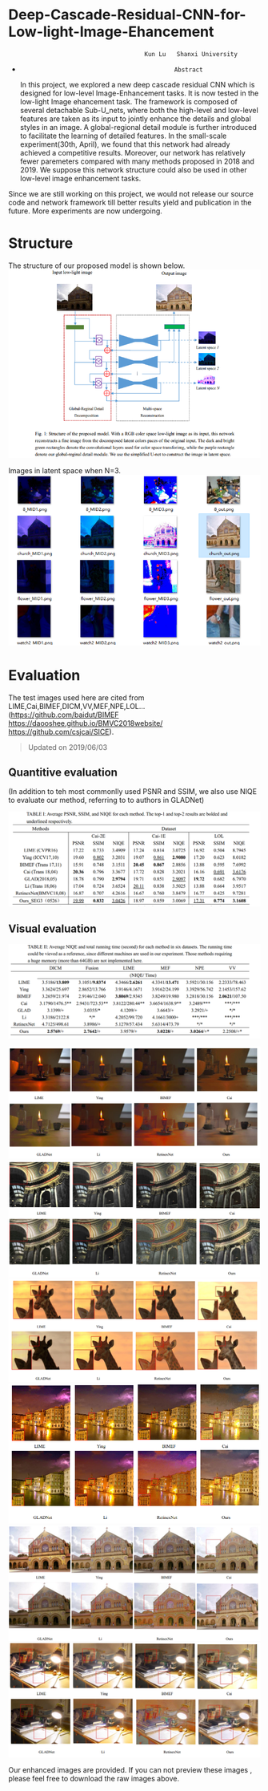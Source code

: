 # Deep-Cascade-Residual-CNN-for-Low-light-Image-Ehancement
                                          Kun Lu   Shanxi University  
       
*                                                Abstract  
    In this project, we explored a new deep cascade residual CNN which is designed for low-level Image-Enhancement tasks. It is now tested in the low-light Image ehancement task. The framework is composed of several detachable Sub-U_nets, where both the high-level and low-level features are taken as its input to jointly enhance the details and global styles in an image. A global-regional detail module is further introduced to facilitate the learning of detailed features. In the small-scale experiment(30th, April), we found that this network had already achieved a competitive results. Moreover, our network has relatively fewer paremeters compared with many methods proposed in 2018 and 2019. We suppose this network structure could also be used in other low-level image enhancement tasks.

Since we are still working on this project, we would not release our source code and network framework till better results yield and publication in the future. More experiments are now undergoing.  
     
# Structure       
           
The structure of our proposed model is shown below.  
![global_structure](Eval/Global_structure.png)  
    
    
Images in latent space when N=3.
![cascade_results](Eval/structure.png)  


# Evaluation  
The test images used here are cited from LIME,Cai,BIMEF,DICM,VV,MEF,NPE,LOL...  
(https://github.com/baidut/BIMEF  https://daooshee.github.io/BMVC2018website/ https://github.com/csjcai/SICE).  
     
     

> Updated on 2019/06/03  
     
## Quantitive evaluation   
(In addition to teh most commonlly used PSNR and SSIM, we also use NIQE to evaluate our method, referring to to authors in GLADNet)  

![Q_eval](Eval/Newest_Q1_0602.png)
       
## Visual evaluation  
![V_eval](Eval/Newest_Q2_0602.png)
       
![V_eval_0](Eval/MEF_6079_COMPARE.png)  
![V_eval_1](Eval/MEF_00253_COMPARE.png)  
![V_eval_2](Eval/Fusion_01_COMPARE.png)  
![V_eval_3](Eval/LIME_01_COMPARE.png)  
![V_eval_4](Eval/DICM_04_COMPARE.png)  
![V_eval_5](Eval/MEF_lampicka_CAOMPARE.png)  

Our enhanced images are provided. If you can not preview these images , please feel free to download the raw images above.


